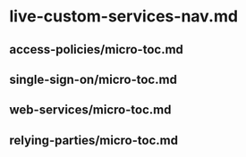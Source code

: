 # live-custom-services-nav.md

## access-policies/micro-toc.md

## single-sign-on/micro-toc.md

## web-services/micro-toc.md

## relying-parties/micro-toc.md
